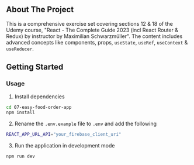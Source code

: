 ## About The Project

This is a comprehensive exercise set covering sections 12 & 18 of the Udemy course, "React - The Complete Guide 2023 (incl React Router & Redux) by instructor by Maximilian Schwarzmüller". The content includes advanced concepts like components, props, `useState`, `useRef`, `useContext` & `useReducer`.

## Getting Started

### Usage

1. Install dependencies

```sh
cd 07-easy-food-order-app
npm install
```

2. Rename the `.env.example` file to `.env` and add the following

```sh
REACT_APP_URL_API="your_firebase_client_uri"
```

3. Run the application in development mode

```sh
npm run dev
```
